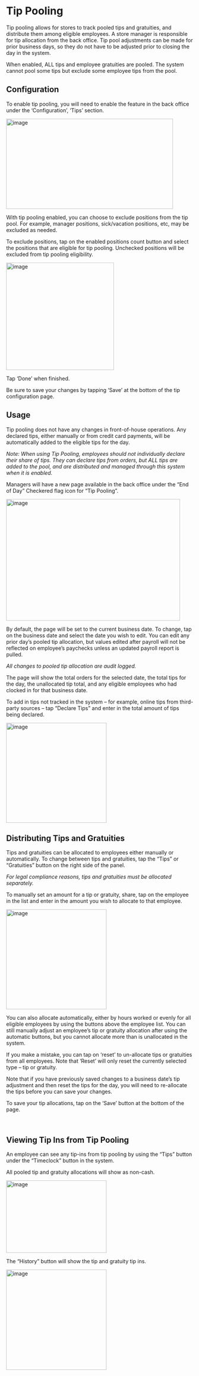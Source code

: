 # Tip Pooling

Tip pooling allows for stores to track pooled tips and gratuities, and distribute them among eligible employees. A store manager is responsible for tip allocation from the back office. Tip pool adjustments can be made for prior business days, so they do not have to be adjusted prior to closing the day in the system.

When enabled, ALL tips and employee gratuities are pooled. The system cannot pool some tips but exclude some employee tips from the pool.

## Configuration

To enable tip pooling, you will need to enable the feature in the back office under the ‘Configuration’, ‘Tips’ section.

 <img width="449" height="242" alt="image" src="https://github.com/user-attachments/assets/ef85799a-9b06-431a-b41d-148d12e4918c" />



With tip pooling enabled, you can choose to exclude positions from the tip pool. For example, manager positions, sick/vacation positions, etc, may be excluded as needed.

To exclude positions, tap on the enabled positions count button and select the positions that are eligible for tip pooling. Unchecked positions will be excluded from tip pooling eligibility.
 
<img width="290" height="288" alt="image" src="https://github.com/user-attachments/assets/3bcf08a3-56c9-4457-a423-41daf3a3410e" />

Tap ‘Done’ when finished.

Be sure to save your changes by tapping ‘Save’ at the bottom of the tip configuration page.

## Usage
Tip pooling does not have any changes in front-of-house operations. Any declared tips, either manually or from credit card payments, will be automatically added to the eligible tips for the day.

*Note: When using Tip Pooling, employees should not individually declare their share of tips. They can declare tips from orders, but ALL tips are added to the pool, and are distributed and managed through this system when it is enabled.*

Managers will have a new page available in the back office under the “End of Day” Checkered flag icon for “Tip Pooling”.

 <img width="468" height="326" alt="image" src="https://github.com/user-attachments/assets/43a002e2-eb4c-432b-ade4-3b9534b933e6" />

By default, the page will be set to the current business date. To change, tap on the business date and select the date you wish to edit. You can edit any prior day’s pooled tip allocation, but values edited after payroll will not be reflected on employee’s paychecks unless an updated payroll report is pulled.

*All changes to pooled tip allocation are audit logged.*

The page will show the total orders for the selected date, the total tips for the day,  the unallocated tip total, and any eligible employees who had clocked in for that business date.

To add in tips not tracked in the system – for example, online tips from third-party sources – tap “Declare Tips” and enter in the total amount of tips being declared.
 
 <img width="270" height="268" alt="image" src="https://github.com/user-attachments/assets/a48f5877-62bb-4acd-b7b6-259d694b8af5" />


## Distributing Tips and Gratuities
Tips and gratuities can be allocated to employees either manually or automatically. To change between tips and gratuities, tap the “Tips” or “Gratuities” button on the right side of the panel.

*For legal compliance reasons, tips and gratuities must be allocated separately.*

To manually set an amount for a tip or gratuity, share, tap on the employee in the list and enter in the amount you wish to allocate to that employee.

 <img width="270" height="268" alt="image" src="https://github.com/user-attachments/assets/a7d2a286-d94a-4848-bbb1-8f7fae203c04" />

You can also allocate automatically, either by hours worked or evenly for all eligible employees by using the buttons above the employee list. You can still manually adjust an employee’s tip or gratuity allocation after using the automatic buttons, but you cannot allocate more than is unallocated in the system. 

If you make a mistake, you can tap on ‘reset’ to un-allocate tips or gratuities from all employees. Note that ‘Reset’ will only reset the currently selected type – tip or gratuity.

Note that if you have previously saved changes to a business date’s tip adjustment and then reset the tips for the day, you will need to re-allocate the tips before you can save your changes.

To save your tip allocations, tap on the ‘Save’ button at the bottom of the page.

 
## Viewing Tip Ins from Tip Pooling

An employee can see any tip-ins from tip pooling by using the “Tips” button under the “Timeclock” button in the system.

All pooled tip and gratuity allocations will show as non-cash.

 <img width="270" height="194" alt="image" src="https://github.com/user-attachments/assets/3328934b-8125-4231-8469-b2685b89494d" />


The “History” button will show the tip and gratuity tip ins.

<img width="270" height="269" alt="image" src="https://github.com/user-attachments/assets/f800ee16-d4a5-4058-b647-d6216d3dd850" />

 
